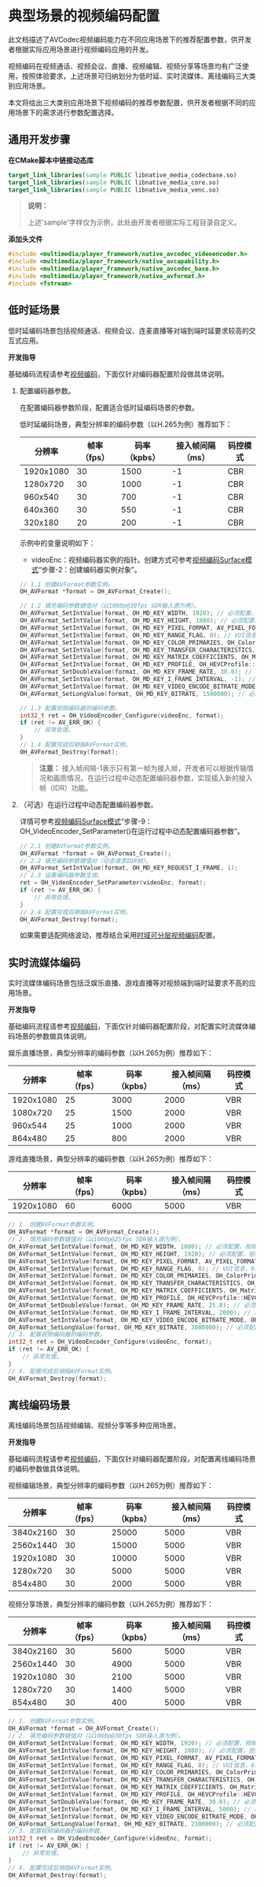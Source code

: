 # 典型场景的视频编码配置

<!--Kit: AVCodec Kit-->
<!--Subsystem: Multimedia-->
<!--Owner: @fanghuameng-->
<!--Designer: @dpy2650--->
<!--Tester: @cyakee-->
<!--Adviser: @zengyawen-->

此文档描述了AVCodec视频编码能力在不同应用场景下的推荐配置参数，供开发者根据实际应用场景进行视频编码应用的开发。

视频编码在视频通话、视频会议、直播、视频编辑、视频分享等场景均有广泛使用，按照体验要求，上述场景可归纳划分为低时延、实时流媒体、离线编码三大类别应用场景。

本文将给出三大类别应用场景下视频编码的推荐参数配置，供开发者根据不同的应用场景下的需求进行参数配置选择。


## 通用开发步骤

**在CMake脚本中链接动态库**

```cmake
target_link_libraries(sample PUBLIC libnative_media_codecbase.so)
target_link_libraries(sample PUBLIC libnative_media_core.so)
target_link_libraries(sample PUBLIC libnative_media_venc.so)
```

> **说明：**
>
> 上述'sample'字样仅为示例，此处由开发者根据实际工程目录自定义。
>

**添加头文件**

```c++
#include <multimedia/player_framework/native_avcodec_videoencoder.h>
#include <multimedia/player_framework/native_avcapability.h>
#include <multimedia/player_framework/native_avcodec_base.h>
#include <multimedia/player_framework/native_avformat.h>
#include <fstream>
```

## 低时延场景

低时延编码场景包括视频通话、视频会议、连麦直播等对端到端时延要求较高的交互式应用。

**开发指导**

基础编码流程请参考[视频编码](video-encoding.md)，下面仅针对编码器配置阶段做具体说明。

1. 配置编码器参数。

    在配置编码器参数阶段，配置适合低时延编码场景的参数。
    
    低时延编码场景，典型分辨率的编码参数（以H.265为例）推荐如下：

    | 分辨率            | 帧率（fps） | 码率（kpbs）| 接入帧间隔（ms） | 码控模式 |
    | ------------------| -------- | -------- | ------ | ------ |
    | 1920x1080  | 30       | 1500     | -1 |  CBR  |
    | 1280x720  | 30       | 1000     | -1 |  CBR  |
    | 960x540  | 30       | 700    | -1 |  CBR  |
    | 640x360  | 30       | 550     | -1 |  CBR  |
    | 320x180  | 20       | 200     | -1 |  CBR  |


    示例中的变量说明如下：
    - videoEnc：视频编码器实例的指针。创建方式可参考[视频编码Surface模式](video-encoding.md#surface模式)“步骤-2：创建编码器实例对象”。

    ```c++
    // 1.1 创建AVFormat参数实例。
    OH_AVFormat *format = OH_AVFormat_Create();

    // 1.2 填充编码参数键值对（以1080p@30fps SDR输入源为例）。
    OH_AVFormat_SetIntValue(format, OH_MD_KEY_WIDTH, 1920); // 必须配置，视频宽。
    OH_AVFormat_SetIntValue(format, OH_MD_KEY_HEIGHT, 1080); // 必须配置，视频高。
    OH_AVFormat_SetIntValue(format, OH_MD_KEY_PIXEL_FORMAT, AV_PIXEL_FORMAT_NV12); // 必须配置，视频源数据排布格式。
    OH_AVFormat_SetIntValue(format, OH_MD_KEY_RANGE_FLAG, 0); // VUI信息，0:limited range 1:full range。
    OH_AVFormat_SetIntValue(format, OH_MD_KEY_COLOR_PRIMARIES, OH_ColorPrimary::COLOR_PRIMARY_BT709); // VUI信息，视频源色域。
    OH_AVFormat_SetIntValue(format, OH_MD_KEY_TRANSFER_CHARACTERISTICS, OH_TransferCharacteristic::TRANSFER_CHARACTERISTIC_BT709); // VUI信息，OETF/EOTF曲线。
    OH_AVFormat_SetIntValue(format, OH_MD_KEY_MATRIX_COEFFICIENTS, OH_MatrixCoefficient:: MATRIX_COEFFICIENT_BT709); // VUI信息，YUV和RGB转换矩阵。
    OH_AVFormat_SetIntValue(format, OH_MD_KEY_PROFILE, OH_HEVCProfile::HEVC_PROFILE_MAIN); // 视频编码器profile。
    OH_AVFormat_SetDoubleValue(format, OH_MD_KEY_FRAME_RATE, 30.0); // 必须配置，视频帧率。
    OH_AVFormat_SetIntValue(format, OH_MD_KEY_I_FRAME_INTERVAL, -1); // 必须配置，接入帧间隔。
    OH_AVFormat_SetIntValue(format, OH_MD_KEY_VIDEO_ENCODE_BITRATE_MODE, OH_BitrateMode::BITRATE_MODE_CBR); // 必须配置，码控模式配置为CBR。
    OH_AVFormat_SetLongValue(format, OH_MD_KEY_BITRATE, 1500000); // 必须配置，设置码率，单位为bps。

    // 1.3 配置视频编码器的编码参数。
    int32_t ret = OH_VideoEncoder_Configure(videoEnc, format);
    if (ret != AV_ERR_OK) {
        // 异常处理。
    }
    // 1.4 配置完成后销毁AVFormat实例。
    OH_AVFormat_Destroy(format);
    ```
    > **注意：**
    > 接入帧间隔-1表示只有第一帧为接入帧，开发者可以根据传输情况和画质情况，在运行过程中动态配置编码器参数，实现插入新的接入帧（IDR）功能。
    > 

2. （可选）在运行过程中动态配置编码器参数。

    详情可参考[视频编码Surface模式](video-encoding.md#surface模式)“步骤-9：OH_VideoEncoder_SetParameter()在运行过程中动态配置编码器参数”。

    ```c++
    // 2.1 创建AVFormat参数实例。
    OH_AVFormat *format = OH_AVFormat_Create();
    // 2.2 填充编码参数键值对（动态请求IDR帧）。
    OH_AVFormat_SetIntValue(format, OH_MD_KEY_REQUEST_I_FRAME, 1);
    // 2.3 设置编码器参数生效。
    ret = OH_VideoEncoder_SetParameter(videoEnc, format);
    if (ret != AV_ERR_OK) {
        // 异常处理。
    }
    // 2.4 配置完成后销毁AVFormat实例。
    OH_AVFormat_Destroy(format);
    ```
    如果需要适配网络波动，推荐结合采用[时域可分层视频编码](video-encoding-temporal-scalability.md)配置。

## 实时流媒体编码

实时流媒体编码场景包括泛娱乐直播、游戏直播等对视频端到端时延要求不高的应用场景。

**开发指导**

基础编码流程请参考[视频编码](video-encoding.md)，下面仅针对编码器配置阶段，对配置实时流媒体编码场景的参数做具体说明。

娱乐直播场景，典型分辨率的编码参数（以H.265为例）推荐如下：

| 分辨率            | 帧率（fps） | 码率（kpbs）| 接入帧间隔（ms） | 码控模式 |
| ------------------| -------- | -------- | ------ | ------ |
| 1920x1080  | 25       | 3000     | 2000 |  VBR  |
| 1080x720  | 25       | 1500     | 2000 |  VBR  |
| 960x544  | 25       | 1000    | 2000 |  VBR  |
| 864x480  | 25       | 800     | 2000 |  VBR  |

游戏直播场景，典型分辨率的编码参数（以H.265为例）推荐如下：

| 分辨率            | 帧率（fps） | 码率（kpbs）| 接入帧间隔（ms） | 码控模式 |
| ------------------| -------- | -------- | ------ | ------ |
| 1920x1080  | 60      | 6000     | 5000 |  VBR  |

```c++
// 1. 创建AVFormat参数实例。
OH_AVFormat *format = OH_AVFormat_Create();
// 2. 填充编码参数键值对（以1080p@25fps SDR输入源为例）。
OH_AVFormat_SetIntValue(format, OH_MD_KEY_WIDTH, 1080); // 必须配置，视频宽。
OH_AVFormat_SetIntValue(format, OH_MD_KEY_HEIGHT, 1920); // 必须配置，视频高。
OH_AVFormat_SetIntValue(format, OH_MD_KEY_PIXEL_FORMAT, AV_PIXEL_FORMAT_NV12); // 必须配置，视频源数据排布格式。
OH_AVFormat_SetIntValue(format, OH_MD_KEY_RANGE_FLAG, 0); // VUI信息，0:limited range 1:full range。
OH_AVFormat_SetIntValue(format, OH_MD_KEY_COLOR_PRIMARIES, OH_ColorPrimary::COLOR_PRIMARY_BT709); // VUI信息，视频源色域。
OH_AVFormat_SetIntValue(format, OH_MD_KEY_TRANSFER_CHARACTERISTICS, OH_TransferCharacteristic::TRANSFER_CHARACTERISTIC_BT709); // VUI信息，OETF/EOTF曲线。
OH_AVFormat_SetIntValue(format, OH_MD_KEY_MATRIX_COEFFICIENTS, OH_MatrixCoefficient:: MATRIX_COEFFICIENT_BT709); // VUI信息，YUV和RGB转换矩阵。
OH_AVFormat_SetIntValue(format, OH_MD_KEY_PROFILE, OH_HEVCProfile::HEVC_PROFILE_MAIN); // 视频编码器profile。
OH_AVFormat_SetDoubleValue(format, OH_MD_KEY_FRAME_RATE, 25.0); // 必须配置，视频帧率。
OH_AVFormat_SetIntValue(format, OH_MD_KEY_I_FRAME_INTERVAL, 2000); // 必须配置，接入帧间隔，单位为ms。
OH_AVFormat_SetIntValue(format, OH_MD_KEY_VIDEO_ENCODE_BITRATE_MODE, OH_BitrateMode::BITRATE_MODE_VBR); // 必须配置，码控模式配置为VBR。
OH_AVFormat_SetLongValue(format, OH_MD_KEY_BITRATE, 3000000); // 必须配置，设置码率，单位为bps。
// 3. 配置视频编码器的编码参数。
int32_t ret = OH_VideoEncoder_Configure(videoEnc, format);
if (ret != AV_ERR_OK) {
    // 异常处理。
}
// 4. 配置完成后销毁AVFormat实例。
OH_AVFormat_Destroy(format);
```


## 离线编码场景

离线编码场景包括视频编辑、视频分享等多种应用场景。


**开发指导**

基础编码流程请参考[视频编码](video-encoding.md)，下面仅针对编码器配置阶段，对配置离线编码场景的编码参数做具体说明。

视频编辑场景，典型分辨率的编码参数（以H.265为例）推荐如下：

| 分辨率            | 帧率（fps） | 码率（kpbs）| 接入帧间隔（ms） | 码控模式 |
| ------------------| -------- | -------- | ------ | ------ |
| 3840x2160  | 30       | 25000     | 5000 |  VBR  |
| 2560x1440  | 30       | 15000     | 5000 |  VBR  |
| 1920x1080  | 30       | 10000    | 5000 |  VBR  |
| 1280x720  | 30       | 5000     | 5000 |  VBR  |
| 854x480  | 30       | 2000     | 5000 |  VBR  |

视频分享场景，典型分辨率的编码参数（以H.265为例）推荐如下：

| 分辨率            | 帧率（fps） | 码率（kpbs）| 接入帧间隔（ms） | 码控模式 |
| ------------------| -------- | -------- | ------ | ------ |
| 3840x2160  | 30       | 5600     | 5000 |  VBR  |
| 2560x1440  | 30       | 4900     | 5000 |  VBR  |
| 1920x1080  | 30       | 2100    | 5000 |  VBR  |
| 1280x720  | 30       | 1400     | 5000 |  VBR  |
| 854x480  | 30       | 400     | 5000 |  VBR  |

```c++
// 1. 创建AVFormat参数实例。
OH_AVFormat *format = OH_AVFormat_Create();
// 2. 填充编码参数键值对（以1080p@30fps SDR输入源为例）。
OH_AVFormat_SetIntValue(format, OH_MD_KEY_WIDTH, 1920); // 必须配置，视频宽。
OH_AVFormat_SetIntValue(format, OH_MD_KEY_HEIGHT, 1080); // 必须配置，视频高。
OH_AVFormat_SetIntValue(format, OH_MD_KEY_PIXEL_FORMAT, AV_PIXEL_FORMAT_NV12); // 必须配置，视频源数据排布格式。
OH_AVFormat_SetIntValue(format, OH_MD_KEY_RANGE_FLAG, 0); // VUI信息，0:limited range 1:full range。
OH_AVFormat_SetIntValue(format, OH_MD_KEY_COLOR_PRIMARIES, OH_ColorPrimary::COLOR_PRIMARY_BT709); // VUI信息，视频源色域。
OH_AVFormat_SetIntValue(format, OH_MD_KEY_TRANSFER_CHARACTERISTICS, OH_TransferCharacteristic::TRANSFER_CHARACTERISTIC_BT709); // VUI信息，OETF/EOTF曲线。
OH_AVFormat_SetIntValue(format, OH_MD_KEY_MATRIX_COEFFICIENTS, OH_MatrixCoefficient:: MATRIX_COEFFICIENT_BT709); // YUV和RGB转换矩阵。
OH_AVFormat_SetIntValue(format, OH_MD_KEY_PROFILE, OH_HEVCProfile::HEVC_PROFILE_MAIN); // 视频编码器profile。
OH_AVFormat_SetDoubleValue(format, OH_MD_KEY_FRAME_RATE, 30.0); // 必须配置，视频帧率。
OH_AVFormat_SetIntValue(format, OH_MD_KEY_I_FRAME_INTERVAL, 5000); // 必须配置，接入帧间隔，单位为ms。
OH_AVFormat_SetIntValue(format, OH_MD_KEY_VIDEO_ENCODE_BITRATE_MODE, OH_BitrateMode::BITRATE_MODE_VBR); // 必须配置，码控模式配置为VBR。
OH_AVFormat_SetLongValue(format, OH_MD_KEY_BITRATE, 2100000); // 必须配置，设置码率，单位为bps。
// 3. 配置视频编码器的编码参数。
int32_t ret = OH_VideoEncoder_Configure(videoEnc, format);
if (ret != AV_ERR_OK) {
    // 异常处理。
}
// 4. 配置完成后销毁AVFormat实例。
OH_AVFormat_Destroy(format);
```
